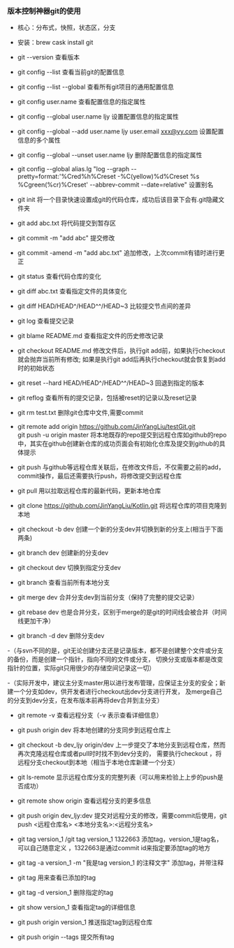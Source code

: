 ### 版本控制神器git的使用

- 核心：分布式，快照，状态区，分支

- 安装：brew cask install git

- git --version 查看版本

- git config --list 查看当前git的配置信息

- git config --list --global 查看所有git项目的通用配置信息

- git config user.name 查看配置信息的指定属性

- git config --global user.name ljy 设置配置信息的指定属性

- git config --global --add user.name ljy user.email xxx@yy.com 设置配置信息的多个属性

- git config --global --unset user.name ljy 删除配置信息的指定属性

- git config --global alias.lg  "log --graph --pretty=format:'%Cred%h%Creset -%C(yellow)%d%Creset %s %Cgreen(%cr)%Creset' --abbrev-commit --date=relative"
    设置别名

- git init  将一个目录快速设置成git的代码仓库，成功后该目录下会有.git隐藏文件夹
        
- git add abc.txt 将代码提交到暂存区
    
- git commit -m "add abc" 提交修改

- git commit -amend -m "add abc.txt" 追加修改，上次commit有错时进行更正

- git status  查看代码仓库的变化

- git diff abc.txt 查看指定文件的具体变化

- git diff HEAD/HEAD^/HEAD^^/HEAD~3  比较提交节点间的差异

- git log 查看提交记录  
  
- git blame README.md 查看指定文件的历史修改记录  

- git checkout README.md 修改文件后，执行git add前，如果执行checkout就会抛弃当前所有修改;
    如果是执行git add后再执行checkout就会恢复到add时的初始状态    

- git reset --hard HEAD/HEAD^/HEAD^^/HEAD~3 回退到指定的版本 
 
- git reflog 查看所有的提交记录，包括被reset的记录以及reset记录

- git rm test.txt 删除git仓库中文件,需要commit

- git remote add origin https://github.com/JinYangLiu/testGit.git \
  git push -u origin master
  将本地既存的repo提交到远程仓库如github的repo中，其实在github创建新仓库的成功页面会有初始化仓库及提交到github的具体提示
 
- git push 与github等远程仓库关联后，在修改文件后，不仅需要之前的add，commit操作，最后还需要执行push，将修改提交到远程仓库
 
- git pull 用以拉取远程仓库的最新代码，更新本地仓库 

- git clone https://github.com/JinYangLiu/Kotlin.git 将远程仓库的项目克隆到本地

- git checkout -b dev  创建一个新的分支dev并切换到新的分支上(相当于下面两条)

- git branch dev 创建新的分支dev

- git checkout dev 切换到指定分支dev

- git branch 查看当前所有本地分支

- git merge dev 合并分支dev到当前分支（保持了完整的提交记录）

- git rebase dev 也是合并分支，区别于merge的是git的时间线会被合并（时间线更加干净）

- git branch -d dev 删除分支dev

-（与svn不同的是，git无论创建分支还是记录版本，都不是创建整个文件或分支的备份，而是创建一个指针，指向不同的文件或分支，
切换分支或版本都是改变指针的位置，实际git只用很少的存储空间记录这一切）

-（实际开发中，建议主分支master用以进行发布管理，应保证主分支的安全；新建一个分支如dev，供开发者进行checkout出dev分支进行开发，
及merge自己的分支到dev分支，在发布版本前再将dev合并到主分支）

- git remote -v 查看远程分支（-v 表示查看详细信息）

- git push origin dev 将本地创建的分支同步到远程仓库上

- git checkout -b dev_ljy origin/dev 上一步提交了本地分支到远程仓库，然而再次克隆远程仓库或者pull时时找不到dev分支的，
    需要执行checkout ，将远程分支checkout到本地（相当于本地仓库新建一个分支）
 
- git ls-remote 显示远程仓库分支的完整列表（可以用来检验上上步的push是否成功）

- git remote show origin 查看远程分支的更多信息 

- git push origin dev_ljy:dev 提交对远程分支的修改，需要commit后使用，git push <远程仓库名> <本地分支名>:<远程分支名>

- git tag version_1  /git tag version_1 1322663  添加tag，version_1是tag名，可以自己随意定义 ，1322663是通过commit id来指定要添加tag的地方

- git tag -a version_1 -m "我是tag version_1 的注释文字"  添加tag，并带注释

- git tag 用来查看已添加的tag

- git tag -d version_1 删除指定的tag

-  git show version_1 查看指定tag的详细信息

- git push origin version_1 推送指定tag到远程仓库

- git push origin --tags 提交所有tag




